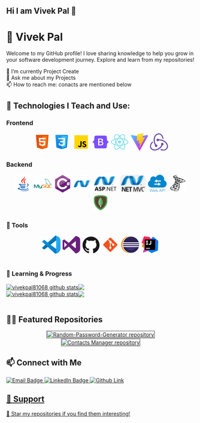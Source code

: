 ## Hi I am Vivek Pal 👋

<!-- **vivekpal81068/vivekpal81068** is a ✨ _special_ ✨ repository because its `README.md` (this file) appears on your GitHub profile.

Here are some ideas to get you started:


- 🌱 I’m currently learning ...
- 👯 I’m looking to collaborate on ...
- 🤔 I’m looking for help with ...
- 💬 Ask me about ...
- 📫 How to reach me: ...
- 😄 Pronouns: ...
- ⚡ Fun fact: ... -->

# 📡 Vivek Pal

Welcome to my GitHub profile! I love sharing knowledge to help you grow in your software development journey. Explore and learn from my repositories!

🌱 I’m currently Project Create<br />
💬 Ask me about my Projects<br />
📫 How to reach me: conacts are mentioned below<br />

## 🚀 Technologies I Teach and Use:

### Frontend

<div align="center">  
  <img src="./images/html.png" alt="HTML" style="border-radius: 15px;" title='HTML5'/>
  <img src="./images/css.png" alt="CSS5" style="border-radius: 15px;" title='CSS3'/>
  <img src="./images/js.png" alt="JavaScript" style="border-radius: 15px;" title='JavaScript'/>
  <img src="./images/bootstrap.png" alt="Bootstrap" style="border-radius: 15px;" title='Bootstrap'/>
  <img src="./images/react.png" alt="React" style="border-radius: 15px;" title='React'/>
  <img src="./images/Vite.js.png" alt="Vite" style="border-radius: 15px;" title='Vite'/>
  <img src ="./images/redux.png" alt="Redux" tyle="border-radius: 15px;" title='Redux'/>

</div>

### Backend

<div align="center">
  <img src="./images/java.png" alt="Java" style="border-radius: 15px;" title="Java"/>
  <img src="./images/mysql.png" alt="MySql" style="border-radius: 15px;" title="MySql"/>
  <img src="./images/Cshap.png" alt="CShap" style="border-radius: 15px;" title="CShap"/>
  <img src="./images/NET.png" height="48"  alt="DotNET" style="border-radius: 15px;" title="DotNET"/>
  <img src="./images/ASP.NET.png" height="48"  alt="ASP.NET" style="border-radius: 15px;" title="ASP.NET"/>
  <img src="./images/MVC.png" height="48"  alt="MVC" style="border-radius: 15px;" title="MVC"/>
  <img src="./images/WEB-API.png" height="48"  alt="WEB API" style="border-radius: 15px;" title="WEB API"/>
  <img src="./images/Microsoft SQL Server.png" alt="SQL SERVER" style="border-radius: 15px;" title="SQL SERVER"/>
  <img src="./images/mongodb.png" alt="Smongodb" style="border-radius: 15px;" title="mongodb "/>

</div>

### 🚀 Tools

<div align="center">  
  <img src="./images/Visual Studio Code (VS Code).png" alt="Visual Studio Code" style="border-radius: 15px;" title="Visual Studio Code"/>
  <img src="./images/Visual Studio.png" alt="Visual Studio " style="border-radius: 15px;" title="Visual Studio" />
  <img src="./images/GitHub.png" alt="GitHub" style="border-radius: 15px;" title="GitHub "/>
  <img src="./images/git.png" alt="Git" style="border-radius: 15px;" title="Git "/>
  <img src="./images/Eclipse IDE.png" alt="Eclipse" style="border-radius: 15px;" title="Eclipse"/>
  <img src="./images/IntelliJ IDEA.png" alt="IntelliJ" style="border-radius: 15px;" title="IntelliJ"/>
</div>
<br/>

### 🐎 Learning & Progress

<div align="center">
<a href="https://github.com/vivekpal81068/github-readme-stats#responsive-card-theme#gh-light-mode-only">
<div  style="width: 100%; display: flex;">
 <a href="https://github-readme-stats.vercel.app/api?usernamevivekpal81068s&show_icons=true&include_all_commits=true&theme=buefy&hide_border=false#gh-light-mode-only#responsive-card-theme#gh-light-mode-only" style="display: block;">
  <img align="center" style="max-height: 200px;" src="https://github-readme-stats.vercel.app/api?username=vivekpal81068&show_icons=true&include_all_commits=true&theme=buefy#gh-light-mode-only" alt="vivekpal81068 github stats" />
 </a>
 <a href="https://github-readme-stats.vercel.app/api/top-langs/?username=vivekpal81068&layout=compact&theme=buefy&hide_border=false#gh-light-mode-only#responsive-card-theme#gh-light-mode-only" style="display:block;">
  <img align="center" style="height: 195px;max-height: 200px"  src="https://github-readme-stats.vercel.app/api/top-langs/?username=vivekpal81068&layout=compact&theme=buefy&hide_border=false#gh-light-mode-only" />
 </a>
</div>
</a>
<a href="https://github.com/vivekpal81068/github-readme-stats#responsive-card-theme#gh-dark-mode-only">
<div  style="width: 100%; display: flex;">
 <a href="https://github-readme-stats.vercel.app/api?username=vivekpal81068&show_icons=true&include_all_commits=true&theme=merko&hide_border=true#gh-dark-mode-only#responsive-card-theme#gh-dark-mode-only" style="display: block;">
  <img align="center" style="max-height: 200px;" src="https://github-readme-stats.vercel.app/api?username=vivekpal81068&show_icons=true&include_all_commits=true&theme=dark&hide_border=true#gh-dark-mode-only" alt="vivekpal81068 github stats" />
 </a>
 <a href="https://github-readme-stats.vercel.app/api/top-langs/?username=vivekpal81068&layout=compact&theme=merko&hide_border=true#gh-dark-mode-only#responsive-card-theme#gh-dark-mode-only" style="display:block;">
  <img align="center" style="height: 195px;max-height: 200px"  src="https://github-readme-stats.vercel.app/api/top-langs/?username=vivekpal81068&layout=compact&theme=merko&hide_border=true#gh-dark-mode-only" />
 </a>
</a>
</div>
</div>
<br>

## 🍋‍🟩 Featured Repositories

<div align="center">
    <!-- Light mode -->
    <a href="https://github.com/vivekpal81068/Random-Password-Generator#responsive-card-theme#gh-light-mode-only">
        <img style="border: 2px solid #989898" src="https://github-readme-stats.vercel.app/api/pin/?username=vivekpal81068&repo=Random-Password-Generator&theme=buefy&hide_border=false#gh-light-mode-only" alt="Random-Password-Generator repository">
    </a>
    <a href="https://github.com/vivekpal81068/currency-converter#responsive-card-theme#gh-light-mode-only">
        <img style="border: 2px solid #989898" src="https://github-readme-stats.vercel.app/api/pin/?username=vivekpal81068&repo=currency-converter&theme=buefy&hide_border=false#gh-light-mode-only" alt="Contacts Manager repository">
    </a>
</div>

## 📫 Connect with Me

<p align="left">
  <a href="mailto:vivekpalratan@gmail.com"> 
    <img src="https://img.shields.io/badge/Email-vivekpalratan@gmail.com-red?style=for-the-badge" alt="Email Badge"/>
  </a>
  <a href="https://www.linkedin.com/in/vivekpal81068/">
    <img src="https://img.shields.io/badge/LinkedIn-vivekpal81068-blue?style=for-the-badge" alt="LinkedIn Badge"/>
  </a>
  <a href="https://github.com/PracticeProgram0">
    <img src="https://img.shields.io/badge/Github-my_practices-green?style=for-the-badge" alt="Github Link"/>

</p>

## 💚 Support

<p align="left">
  🌟 Star my repositories if you find them interesting!
</p>
